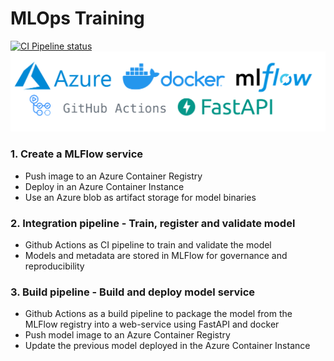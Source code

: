 # MLOps Training
[![CI Pipeline status](https://github.com/antonioramos1/mlops-training/workflows/ci-build/badge.svg)](https://github.com/antonioramos1/mlops-training/actions)
![alt text](./imgs/banner-repo-mlops.png)

### 1. Create a MLFlow service
- Push image to an Azure Container Registry
- Deploy in an Azure Container Instance
- Use an Azure blob as artifact storage for model binaries

### 2. Integration pipeline - Train, register and validate model
- Github Actions as CI pipeline to train and validate the model
- Models and metadata are stored in MLFlow for governance and reproducibility

### 3. Build pipeline - Build and deploy model service
- Github Actions as a build pipeline to package the model from the MLFlow registry into a web-service using FastAPI and docker
- Push model image to an Azure Container Registry
- Update the previous model deployed in the Azure Container Instance

